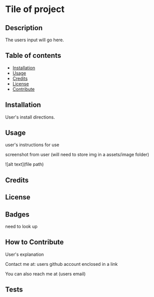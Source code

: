 # Tile of project

## Description

The users input will go here. 

## Table of contents

- [Installation](#installation)
- [Usage](#usage)
- [Credits](#credits)
- [License](#license)
- [Contribute](#how-to-contribute)


## Installation
User's install directions.

## Usage

user's instructions for use

screenshot from user (will need to store img in a assets/image folder)

![alt text](file path)

## Credits

## License 

## Badges
need to look up

## How to Contribute
User's explanation

Contact me at: users github account enclosed in a link

You can also reach me at (users email)

## Tests